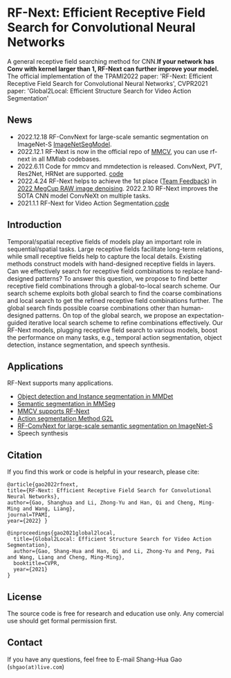 # RF-Next: Efficient Receptive Field Search for Convolutional Neural Networks

A general receptive field searching method for CNN.**If your network has Conv with kernel larger than 1, RF-Next can further improve your model.**
The official implementation of the TPAMI2022 paper: 'RF-Next: Efficient Receptive Field Search for Convolutional Neural Networks',
CVPR2021 paper: 'Global2Local: Efficient Structure Search for Video Action Segmentation'

## News
- 2022.12.18 RF-ConvNext for large-scale semantic segmentation on ImageNet-S [ImageNetSegModel](https://github.com/LUSSeg/ImageNetSegModel/blob/main/MODEL_ZOO.md#finetuning-with-rf-convnext).
- 2022.12.1 RF-Next is now in the official repo of [MMCV](https://github.com/open-mmlab/mmcv/tree/master/mmcv/cnn/rfsearch), you can use rf-next in all MMlab codebases.
- 2022.6.11 Code for mmcv and mmdetection is released. ConvNext, PVT, Res2Net, HRNet are supported. [code](https://github.com/ShangHua-Gao/RF-mmdetection/tree/rfsearch/configs/rfnext)
- 2022.4.24 RF-Next helps to achieve the 1st place ([Team Feedback](https://github.com/hlh981029/megcup-feedback)) in [2022 MegCup RAW image denoising](https://studio.brainpp.com/competition/5?name=2022%20MegCup%20%E7%82%BC%E4%B8%B9%E5%A4%A7%E8%B5%9B&tab=rank).
2022.2.10 RF-Next improves the SOTA CNN model ConvNeXt on multiple tasks.
- 2021.1.1 RF-Next for Video Action Segmentation.[code](https://github.com/ShangHua-Gao/RFNext/tree/main/rf-action_segmentation)

## Introduction
Temporal/spatial receptive fields of models play an important role in sequential/spatial tasks. Large receptive fields facilitate long-term relations, while small receptive fields help to capture the local details. Existing methods construct models with hand-designed receptive fields in layers. Can we effectively search for receptive field combinations to replace hand-designed patterns? To answer this question, we propose to find better receptive field combinations through a global-to-local search scheme. Our search scheme exploits both global search to find the coarse combinations and local search to get the refined receptive field combinations further. The global search finds possible coarse combinations other than human-designed patterns. On top of the global search, we propose an
expectation-guided iterative local search scheme to refine combinations effectively. Our RF-Next models, plugging receptive field search to various models, boost the performance on many tasks, e.g., temporal action segmentation, object detection, instance segmentation, and speech synthesis. 
## Applications
RF-Next supports many applications.
- [Object detection and Instance segmentation in MMDet](https://github.com/ShangHua-Gao/RF-mmdetection/tree/rfsearch/configs/rfnext)
- [Semantic segmentation in MMSeg](https://github.com/ShangHua-Gao/RF-mmdetection/tree/rfsearch/configs/rfnext
)
- [MMCV supports RF-Next](https://github.com/open-mmlab/mmcv/tree/master/mmcv/cnn/rfsearch) 
- [Action segmentation Method G2L](https://github.com/ShangHua-Gao/RFNext/tree/main/rf-action_segmentation)
- [RF-ConvNext for large-scale semantic segmentation on ImageNet-S](https://github.com/LUSSeg/ImageNetSegModel/blob/main/MODEL_ZOO.md#finetuning-with-rf-convnext)
- Speech synthesis

## Citation
If you find this work or code is helpful in your research, please cite:
```
@article{gao2022rfnext,   
title={RF-Next: Efficient Receptive Field Search for Convolutional Neural Networks},   
author={Gao, Shanghua and Li, Zhong-Yu and Han, Qi and Cheng, Ming-Ming and Wang, Liang},   
journal=TPAMI,   
year={2022} }

@inproceedings{gao2021global2local,
  title={Global2Local: Efficient Structure Search for Video Action Segmentation},
  author={Gao, Shang-Hua and Han, Qi and Li, Zhong-Yu and Peng, Pai and Wang, Liang and Cheng, Ming-Ming},
  booktitle=CVPR,
  year={2021}
}
```
## License

The source code is free for research and education use only. Any comercial use should get formal permission first.

## Contact
If you have any questions, feel free to E-mail Shang-Hua Gao (`shgao(at)live.com`)
